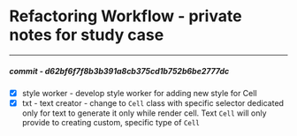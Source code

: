 # Refactoring Workflow - private notes for study case
---
#####  commit - d62bf6f7f8b3b391a8cb375cd1b752b6be2777dc

- [x] style worker - develop style worker for adding new style for Cell
- [x] txt - text creator - change to `Cell` class with specific selector dedicated only for text to generate it only while render cell. Text `Cell` will only provide to creating custom, specific type of `Cell`